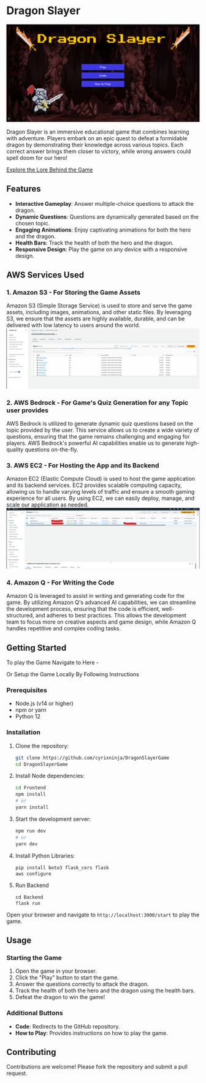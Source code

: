 # Dragon Slayer
![1](/Screenshots/1.png)

Dragon Slayer is an immersive educational game that combines learning with adventure. Players embark on an epic quest to defeat a formidable dragon by demonstrating their knowledge across various topics. Each correct answer brings them closer to victory, while wrong answers could spell doom for our hero!
 
[Explore the Lore Behind the Game](/GameLore.md)
## Features

- **Interactive Gameplay**: Answer multiple-choice questions to attack the dragon.
- **Dynamic Questions**: Questions are dynamically generated based on the chosen topic.
- **Engaging Animations**: Enjoy captivating animations for both the hero and the dragon.
- **Health Bars**: Track the health of both the hero and the dragon.
- **Responsive Design**: Play the game on any device with a responsive design.

## AWS Services Used

### 1. Amazon S3 - For Storing the Game Assets

Amazon S3 (Simple Storage Service) is used to store and serve the game assets, including images, animations, and other static files. By leveraging S3, we ensure that the assets are highly available, durable, and can be delivered with low latency to users around the world.
![aws1](/Screenshots/aws1.png)

### 2. AWS Bedrock - For Game's Quiz Generation for any Topic user provides

AWS Bedrock is utilized to generate dynamic quiz questions based on the topic provided by the user. This service allows us to create a wide variety of questions, ensuring that the game remains challenging and engaging for players. AWS Bedrock's powerful AI capabilities enable us to generate high-quality questions on-the-fly.

### 3. AWS EC2 - For Hosting the App and its Backend

Amazon EC2 (Elastic Compute Cloud) is used to host the game application and its backend services. EC2 provides scalable computing capacity, allowing us to handle varying levels of traffic and ensure a smooth gaming experience for all users. By using EC2, we can easily deploy, manage, and scale our application as needed.
![aws2](/Screenshots/aws2.png)

### 4. Amazon Q - For Writing the Code
Amazon Q is leveraged to assist in writing and generating code for the game. By utilizing Amazon Q's advanced AI capabilities, we can streamline the development process, ensuring that the code is efficient, well-structured, and adheres to best practices. This allows the development team to focus more on creative aspects and game design, while Amazon Q handles repetitive and complex coding tasks.

## Getting Started
To  play the Game Navigate to Here - 

Or Setup the Game Locally By Following Instructions
### Prerequisites

- Node.js (v14 or higher)
- npm or yarn
- Python 12

### Installation

1. Clone the repository:
   ```sh
   git clone https://github.com/cyrixninja/DragonSlayerGame
   cd DragonSlayerGame
   ```

2. Install Node dependencies:
   ```sh
   cd Frontend
   npm install
   # or
   yarn install
   ```

3. Start the development server:
   ```sh
   npm run dev
   # or
   yarn dev
   ```

4. Install Python Libraries:
    ```
    pip install boto3 flask_cors flask
    aws configure
    ```

5. Run Backend
    ```
    cd Backend
    flask run
    ```

Open your browser and navigate to `http://localhost:3000/start` to play the game.

## Usage

### Starting the Game

1. Open the game in your browser.
2. Click the "Play" button to start the game.
3. Answer the questions correctly to attack the dragon.
4. Track the health of both the hero and the dragon using the health bars.
5. Defeat the dragon to win the game!

### Additional Buttons

- **Code**: Redirects to the GitHub repository.
- **How to Play**: Provides instructions on how to play the game.

## Contributing

Contributions are welcome! Please fork the repository and submit a pull request.
